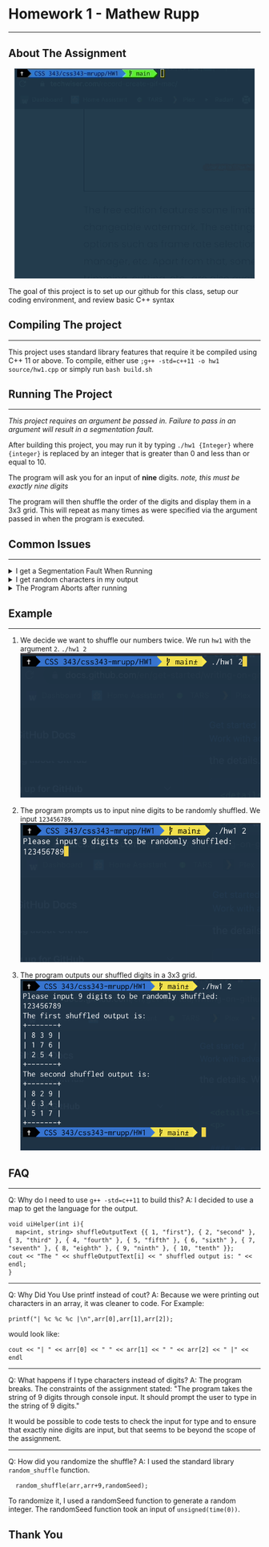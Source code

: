 # Homework 1 - Mathew Rupp
---
## About The Assignment
<p align="center">
  <img src="images/demo.gif">
</p>

The goal of this project is to set up our github for this class, setup our coding environment, and review basic C++ syntax

## Compiling The project
---
This project uses standard library features that require it be compiled using C++ 11 or above. To compile, either use `;g++ -std=c++11 -o hw1 source/hw1.cpp` or simply run `bash build.sh`

## Running The Project
---
*This project requires an argument be passed in. Failure to pass in an argument will result in a segmentation fault.*

After building this project, you may run it by typing `./hw1 {Integer}` where `{integer}` is replaced by an integer that is greater than 0 and less than or equal to 10. 

The program will ask you for an input of **nine** digits. *note, this must be exactly nine digits* 

The program will then shuffle the order of the digits and display them in a 3x3 grid. This will repeat as many times as were specified via the argument passed in when the program is executed.

## Common Issues
---
<details><summary>I get a Segmentation Fault When Running</summary>
<p>
This is usually caused by not providing an argument when running the program. Ensure you have a parameter after the executable name. Example: `./hw1 2`.
</p>
</details>
<details><summary>I get random characters in my output</summary>
<p>
Ensure you input has 9 digits</p>
</details>
 
<details><summary>The Program Aborts after running</summary>
<p>
Your input has more than 9 digits
</p>
</details>

## Example
---
1. We decide we want to shuffle our numbers twice. We run `hw1` with the argument `2`. `./hw1 2`
![Argument Passed To Executable](images/example1.png)

2. The program prompts us to input nine digits to be randomly shuffled. We input `123456789`.
![Our Input](images/example2.png)

3. The program outputs our shuffled digits in a 3x3 grid.
![Output](images/example3.png)

## FAQ
---
Q: Why do I need to use `g++ -std=c++11` to build this?
A: I decided to use a map to get the language for the output.
```
void uiHelper(int i){
  map<int, string> shuffleOutputText {{ 1, "first"}, { 2, "second" }, { 3, "third" }, { 4, "fourth" }, { 5, "fifth" }, { 6, "sixth" }, { 7, "seventh" }, { 8, "eighth" }, { 9, "ninth" }, { 10, "tenth" }};
cout << "The " << shuffleOutputText[i] << " shuffled output is: " << endl;
}
```
---
Q: Why Did You Use printf instead of cout?
A: Because we were printing out characters in an array, it was cleaner to code. For Example:
```
printf("| %c %c %c |\n",arr[0],arr[1],arr[2]);
```
would look like:
```
cout << "| " << arr[0] << " " << arr[1] << " " << arr[2] << " |" << endl
```
---
Q: What happens if I type characters instead of digits?
A: The program breaks. The constraints of the assignment stated:
"The program takes the string of 9 digits through console input. It should prompt the user to type in the string of 9 digits."

It would be possible to code tests to check the input for type and to ensure that exactly nine digits are input, but that seems to be beyond the scope of the assignment.

---
Q: How did you randomize the shuffle?
A: I used the standard library `random_shuffle` function. 
```
  random_shuffle(arr,arr+9,randomSeed);

```
To randomize it, I used a randomSeed function to generate a random integer. The randomSeed function took an input of `unsigned(time(0))`.

## Thank You
